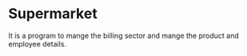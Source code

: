 # Supermarket
It is a program to mange the billing sector and mange the product and employee details.
